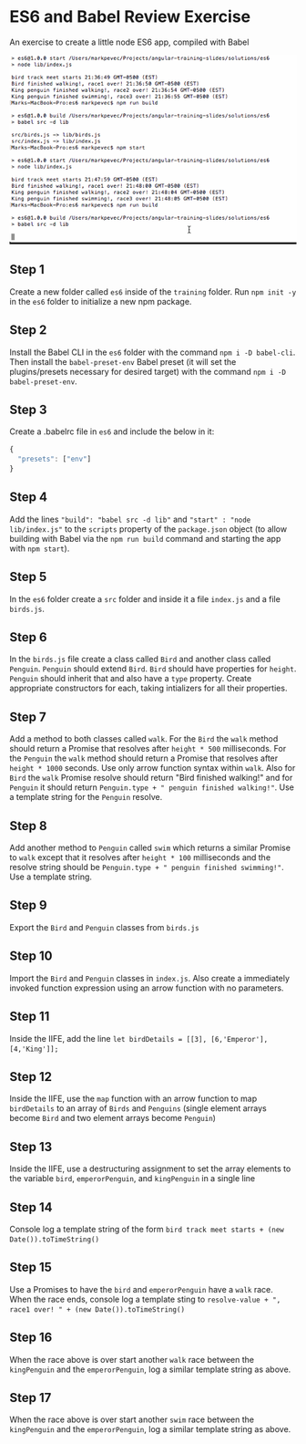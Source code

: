 # ES6 and Babel Review Exercise

An exercise to create a little node ES6 app, compiled with Babel

![](./es6-exercise.gif)

## Step 1

Create a new folder called `es6` inside of the `training` folder.  Run `npm init -y` in the `es6` folder to initialize a new npm package.

## Step 2

Install the Babel CLI in the `es6` folder with the command `npm i -D babel-cli`.  Then install the `babel-preset-env` Babel preset (it will set the plugins/presets necessary for desired target) with the command `npm i -D babel-preset-env`.

## Step 3

Create a .babelrc file in `es6` and include the below in it:

```js
{
  "presets": ["env"]
}
```

## Step 4

Add the lines `"build": "babel src -d lib"` and `"start" : "node lib/index.js"` to the `scripts` property of the `package.json` object (to allow building with Babel via the `npm run build` command and starting the app with `npm start`).

## Step 5

In the `es6` folder create a `src` folder and inside it a file `index.js` and a file `birds.js`.

## Step 6

In the `birds.js` file create a class called `Bird` and another class called `Penguin`.  `Penguin` should extend `Bird`.  `Bird` should have properties for `height`.  `Penguin` should inherit that and also have a `type` property.  Create appropriate constructors for each, taking intializers for all their properties.

## Step 7

Add a method to both classes called `walk`.  For the `Bird` the `walk` method should return a Promise that resolves after `height * 500` milliseconds.  For the `Penguin` the `walk` method should return a Promise that resolves after `height * 1000` seconds. Use only arrow function syntax within `walk`.  Also for `Bird` the `walk` Promise resolve should return "Bird finished walking!" and for `Penguin` it should return `Penguin.type + " penguin finished walking!"`.  Use a template string for the `Penguin` resolve.

## Step 8

Add another method to `Penguin` called `swim` which returns a similar Promise to `walk` except that it resolves after `height * 100` milliseconds and the resolve string should be `Penguin.type + " penguin finished swimming!"`.  Use a template string.

## Step 9

Export the `Bird` and `Penguin` classes from `birds.js`

## Step 10

Import the `Bird` and `Penguin` classes in `index.js`.  Also create a immediately invoked function expression using an arrow function with no parameters.

## Step 11

Inside the IIFE, add the line `let birdDetails = [[3], [6,'Emperor'], [4,'King']];`

## Step 12

Inside the IIFE, use the `map` function with an arrow function to map `birdDetails` to an array of `Birds` and `Penguins` (single element arrays become `Bird` and two element arrays become `Penguin`)

## Step 13

Inside the IIFE, use a destructuring assignment to set the array elements to the variable `bird`, `emperorPenguin`, and `kingPenguin` in a single line

## Step 14

Console log a template string of the form `bird track meet starts + (new Date()).toTimeString()`

## Step 15

Use a Promises to have the `bird` and `emperorPenguin` have a `walk` race. When the race ends, console log a template sting to `resolve-value + ", race1 over! " + (new Date()).toTimeString()`

## Step 16

When the race above is over start another `walk` race between the `kingPenguin` and the `emperorPenguin`, log a similar template string as above.

## Step 17

When the race above is over start another `swim` race between the `kingPenguin` and the `emperorPenguin`, log a similar template string as above.
